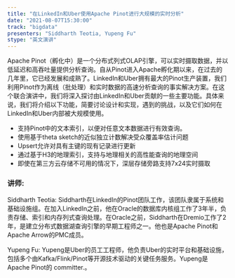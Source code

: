```yaml
---
title: "在LinkedIn和Uber使用Apache Pinot进行大规模的实时分析"
date: "2021-08-07T15:30:00" 
track: "bigdata"
presenters: "Siddharth Teotia, Yupeng Fu"
stype: "英文演讲"
---
```

Apache Pinot（孵化中）是一个分布式列式OLAP引擎，可以实时摄取数据，并以低延迟和高吞吐量提供分析查询。自从Pinot进入Apache孵化期以来，在过去的几年里，它已经发展和成熟了。LinkedIn和Uber拥有最大的Pinot生产装置，我们利用Pinot作为离线（批处理）和实时数据的高速分析查询的事实解决方案。在这个联合演讲中，我们将深入探讨由LinkedIn和Uber贡献的一些主要功能。具体来说，我们将介绍以下功能，简要讨论设计和实现，遇到的挑战，以及它们如何在LinkedIn和Uber内部被大规模使用。
 
 - 支持Pinot中的文本索引，以便对任意文本数据进行有效查询。
 - 使用基于theta sketch的近似独立计数解决受众覆盖率估计问题
 - Upsert允许对具有主键的现有记录进行更新
 - 通过基于H3的地理索引，支持与地理相关的高性能查询的地理空间
 - 即使在第三方云存储不可用的情况下，深层存储旁路支持7x24实时摄取
 ### 讲师: 
 Siddharth Teotia: Siddharth在LinkedIn的Pinot团队工作，该团队隶属于系统和基础设施组。在加入LinkedIn之前，他在Oracle的数据库内核组工作了3年半，负责存储、索引和内存列式查询处理。在Oracle之前，Siddharth在Dremio工作了2年，是建立分布式数据湖查询引擎的早期工程师之一。他也是Apache Pinot和Apache Arrow的PMC成员。

Yupeng Fu: Yupeng是Uber的员工工程师，他负责Uber的实时平台和基础设施，包括多个由Kafka/Flink/Pinot等开源技术驱动的关键任务服务。Yupeng是Apache Pinot的 committer.。